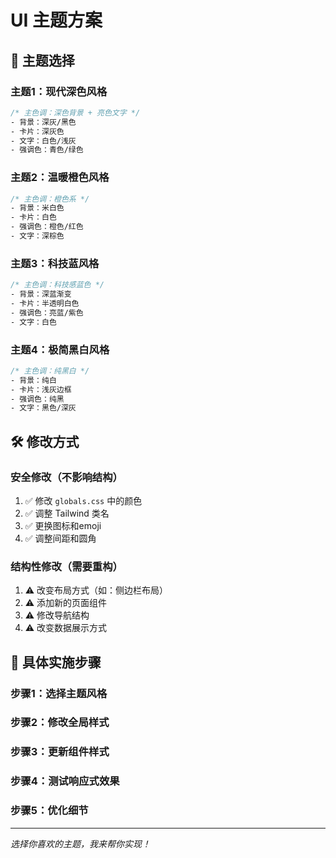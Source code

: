 # UI 主题方案

## 🎨 主题选择

### 主题1：现代深色风格
```css
/* 主色调：深色背景 + 亮色文字 */
- 背景：深灰/黑色
- 卡片：深灰色
- 文字：白色/浅灰
- 强调色：青色/绿色
```

### 主题2：温暖橙色风格  
```css
/* 主色调：橙色系 */
- 背景：米白色
- 卡片：白色
- 强调色：橙色/红色
- 文字：深棕色
```

### 主题3：科技蓝风格
```css
/* 主色调：科技感蓝色 */
- 背景：深蓝渐变
- 卡片：半透明白色
- 强调色：亮蓝/紫色
- 文字：白色
```

### 主题4：极简黑白风格
```css
/* 主色调：纯黑白 */
- 背景：纯白
- 卡片：浅灰边框
- 强调色：纯黑
- 文字：黑色/深灰
```

## 🛠️ 修改方式

### 安全修改（不影响结构）
1. ✅ 修改 `globals.css` 中的颜色
2. ✅ 调整 Tailwind 类名
3. ✅ 更换图标和emoji
4. ✅ 调整间距和圆角

### 结构性修改（需要重构）
1. ⚠️ 改变布局方式（如：侧边栏布局）
2. ⚠️ 添加新的页面组件
3. ⚠️ 修改导航结构
4. ⚠️ 改变数据展示方式

## 📝 具体实施步骤

### 步骤1：选择主题风格
### 步骤2：修改全局样式
### 步骤3：更新组件样式
### 步骤4：测试响应式效果
### 步骤5：优化细节

---
*选择你喜欢的主题，我来帮你实现！*